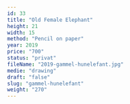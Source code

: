 ```yaml
---
id: 33
title: "Old Female Elephant"
height: 21
width: 15
method: "Pencil on paper"
year: 2019
price: "700"
status: "privat"
fileName: "2019-gammel-hunelefant.jpg"
medie: "drawing"
draft: "false"
slug: "gammel-hunelefant"
weight: "270"
---
```

